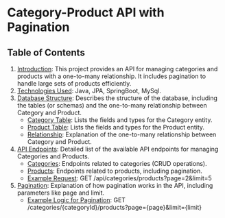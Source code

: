 # Category-Product API with Pagination
## Table of Contents
1. [Introduction](#introduction): This project provides an API for managing categories and products with a one-to-many relationship. It includes pagination to handle large sets of products efficiently.
2. [Technologies Used](#technologies-used): Java, JPA, SpringBoot, MySql. 
3. [Database Structure](#database-structure): Describes the structure of the database, including the tables (or schemas) and the one-to-many relationship between Category and Product.
   - [Category Table](#category-table): Lists the fields and types for the Category entity.
   - [Product Table](#product-table): Lists the fields and types for the Product entity.
   - [Relationship](#relationship): Explanation of the one-to-many relationship between Category and Product.
4. [API Endpoints](#api-endpoints): Detailed list of the available API endpoints for managing Categories and Products.
   - [Categories](#categories): Endpoints related to categories (CRUD operations).
   - [Products](#products): Endpoints related to products, including pagination.
   - [Example Request](#example-request): GET /api/categories/products?page=2&limit=5
5. [Pagination](#pagination): Explanation of how pagination works in the API, including parameters like page and limit.
   - [Example Logic for Pagination](#example-logic-for-pagination): GET /categories/{categoryId}/products?page={page}&limit={limit}



